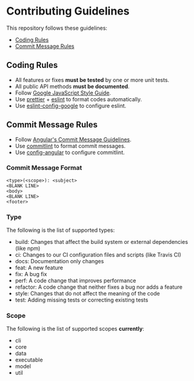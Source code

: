 # Contributing Guidelines

This repository follows these guidelines:

- [Coding Rules](#coding-rules)
- [Commit Message Rules](#commit-message-rules)

## <a name="coding-rules"></a> Coding Rules

- All features or fixes **must be tested** by one or more unit tests.
- All public API methods **must be documented**.
- Follow [Google JavaScript Style Guide][google-javascript-style-guide].
- Use [prettier][prettier] + [eslint][eslint] to format codes automatically.
- Use [eslint-config-google][eslint-config-google] to configure eslint.

## <a name="commit-message-rules"></a> Commit Message Rules

- Follow [Angular's Commit Message Guidelines][angular-commit-message-guidelines].
- Use [commitlint][commitlint] to format commit messages.
- Use [config-angular][config-angular] to configure commitlint.

### Commit Message Format

```
<type>(<scope>): <subject>
<BLANK LINE>
<body>
<BLANK LINE>
<footer>
```

### Type

The following is the list of supported types:

- build: Changes that affect the build system or external dependencies (like npm)
- ci: Changes to our CI configuration files and scripts (like Travis CI)
- docs: Documentation only changes
- feat: A new feature
- fix: A bug fix
- perf: A code change that improves performance
- refactor: A code change that neither fixes a bug nor adds a feature
- style: Changes that do not affect the meaning of the code
- test: Adding missing tests or correcting existing tests

### Scope

The following is the list of supported scopes **currently**:

- cli
- core
- data
- executable
- model
- util

[google-javascript-style-guide]: https://google.github.io/styleguide/jsguide.html
[prettier]: https://github.com/prettier/prettier
[eslint]: https://github.com/eslint/eslint
[eslint-config-google]: https://github.com/google/eslint-config-google
[angular-commit-message-guidelines]: https://github.com/angular/angular/blob/master/CONTRIBUTING.md#-commit-message-guidelines
[commitlint]: https://github.com/conventional-changelog/commitlint
[config-angular]: https://github.com/conventional-changelog/commitlint/tree/master/@commitlint/config-angular
